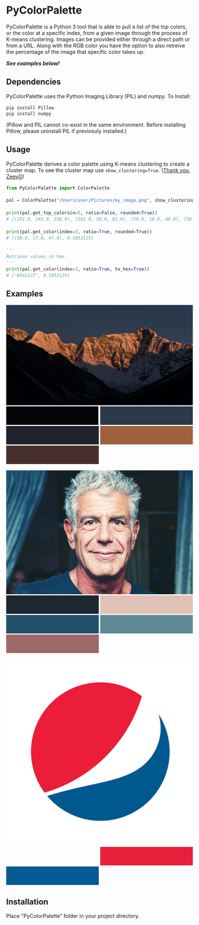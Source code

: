 # PyColorPalette

PyColorPalette is a Python 3 tool that is able to pull a list of the top colors, or the color at a specific index, from a given image through the process of K-means clustering. Images can be provided either through a direct path or from a URL. Along with the RGB color you have the option to also retreive the percentage of the image that specific color takes up. 

_**See examples below!**_

## Dependencies

PyColorPalette uses the Python Imaging Library (PIL) and numpy.
To Install:
```
pip install Pillow 
pip install numpy
```
(Pillow and PIL cannot co-exist in the same environment. Before installing Pillow, please uninstall PIL if previosuly installed.)

## Usage

PyColorPalette derives a color palette using K-means clustering to create a cluster map. To see the cluster map use ```show_clustering=True```. ([Thank you, ZeevG](https://github.com/ZeevG/python-dominant-image-colour))

```python
from PyColorPalette import ColorPalette

pal = ColorPalette("/Users/user/Pictures/my_image.png", show_clustering=False)

print(pal.get_top_colors(n=5, ratio=False, rounded=True))
# [(251.0, 243.0, 230.0), (101.0, 50.0, 81.0), (59.0, 18.0, 48.0), (58.0, 17.0, 47.0), (60.0, 19.0, 49.0)]

print(pal.get_color(index=3, ratio=True, rounded=True))
# ((58.0, 17.0, 47.0), 0.1953125)

'''
Retrieve values in hex.
'''
print(pal.get_color(index=3, ratio=True, to_hex=True))
# ('#3a112f', 0.1953125)
```

## Examples

![Alt text](/examples/example1.jpg)
![Alt text](/examples/ex_1_1.png?raw=true  "")
![Alt text](/examples/ex_1_2.png?raw=true  "")
![Alt text](/examples/ex_1_3.png?raw=true  "")
![Alt text](/examples/ex_1_4.png?raw=true  "")
![Alt text](/examples/ex_1_5.png?raw=true  "")

![Alt text](/examples/example3.jpg)
![Alt text](/examples/ex_3_1.png?raw=true  "")
![Alt text](/examples/ex_3_2.png?raw=true  "")
![Alt text](/examples/ex_3_3.png?raw=true  "")
![Alt text](/examples/ex_3_4.png?raw=true  "")
![Alt text](/examples/ex_3_5.png?raw=true  "")

![Alt text](/examples/example2.png)
![Alt text](/examples/ex_2_1.png?raw=true  "")
![Alt text](/examples/ex_2_2.png?raw=true  "")
![Alt text](/examples/ex_2_3.png?raw=true  "")


## Installation

Place "PyColorPalette" folder in your project directory.